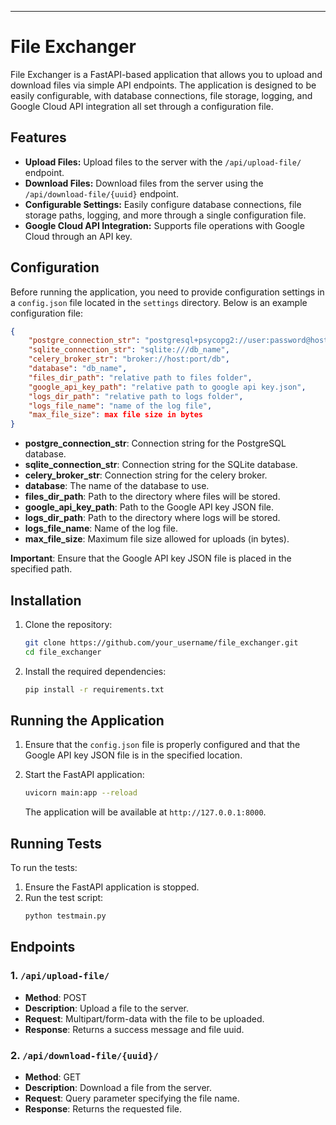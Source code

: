 
---

# File Exchanger

File Exchanger is a FastAPI-based application that allows you to upload and download files via simple API endpoints. The application is designed to be easily configurable, with database connections, file storage, logging, and Google Cloud API integration all set through a configuration file.

## Features

- **Upload Files:** Upload files to the server with the `/api/upload-file/` endpoint.
- **Download Files:** Download files from the server using the `/api/download-file/{uuid}` endpoint.
- **Configurable Settings:** Easily configure database connections, file storage paths, logging, and more through a single configuration file.
- **Google Cloud API Integration:** Supports file operations with Google Cloud through an API key.

## Configuration

Before running the application, you need to provide configuration settings in a `config.json` file located in the `settings` directory. Below is an example configuration file:

```json
{
    "postgre_connection_str": "postgresql+psycopg2://user:password@host:port/db_name",
    "sqlite_connection_str": "sqlite:///db_name",
    "celery_broker_str": "broker://host:port/db",
    "database": "db_name",
    "files_dir_path": "relative path to files folder",
    "google_api_key_path": "relative path to google api key.json",
    "logs_dir_path": "relative path to logs folder",
    "logs_file_name": "name of the log file",
    "max_file_size": max file size in bytes
}
```

- **postgre_connection_str**: Connection string for the PostgreSQL database.
- **sqlite_connection_str**: Connection string for the SQLite database.
- **celery_broker_str**: Connection string for the celery broker.
- **database**: The name of the database to use.
- **files_dir_path**: Path to the directory where files will be stored.
- **google_api_key_path**: Path to the Google API key JSON file.
- **logs_dir_path**: Path to the directory where logs will be stored.
- **logs_file_name**: Name of the log file.
- **max_file_size**: Maximum file size allowed for uploads (in bytes).

**Important**: Ensure that the Google API key JSON file is placed in the specified path.

## Installation

1. Clone the repository:
    ```bash
    git clone https://github.com/your_username/file_exchanger.git
    cd file_exchanger
    ```

2. Install the required dependencies:
    ```bash
    pip install -r requirements.txt
    ```

## Running the Application

1. Ensure that the `config.json` file is properly configured and that the Google API key JSON file is in the specified location.

2. Start the FastAPI application:
    ```bash
    uvicorn main:app --reload
    ```

   The application will be available at `http://127.0.0.1:8000`.

## Running Tests

To run the tests:

1. Ensure the FastAPI application is stopped.
2. Run the test script:
    ```bash
    python testmain.py
    ```

## Endpoints

### 1. `/api/upload-file/`
   - **Method**: POST
   - **Description**: Upload a file to the server.
   - **Request**: Multipart/form-data with the file to be uploaded.
   - **Response**: Returns a success message and file uuid.

### 2. `/api/download-file/{uuid}/`
   - **Method**: GET
   - **Description**: Download a file from the server.
   - **Request**: Query parameter specifying the file name.
   - **Response**: Returns the requested file.
